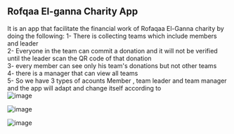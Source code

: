## Rofqaa El-ganna Charity App

It is an app that facilitate the financial work of Rofaqaa El-Ganna charity by doing the following:
1- There is collecting teams which include members and leader<br />
2- Everyone in the team can commit a donation and it will not be verified until the leader scan the QR code of that donation<br />
3- every member can see only his team's donations but not other teams<br />
4- there is a manager that can view all teams<br />
5- So we have 3 types of acounts Member , team leader and team manager and the app will adapt and change itself according to <br />
![image](https://user-images.githubusercontent.com/23630476/142032305-c61cdd8f-013f-4f9c-acb0-83761ef39ae1.png)

![image](https://user-images.githubusercontent.com/23630476/142032412-7a917c31-13c2-4315-bac8-d95d4c699fe9.png)

![image](https://user-images.githubusercontent.com/23630476/142032553-8b7015ab-d0f9-4ce8-85a7-872ab00d6eac.png)



